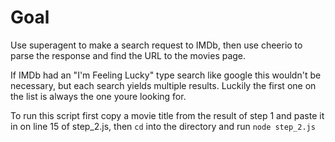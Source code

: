 # Goal

Use superagent to make a search request to IMDb, then use cheerio to parse the response and find the URL to the movies page.

If IMDb had an "I'm Feeling Lucky" type search like google this wouldn't be necessary, but each search yields multiple results.  Luckily the first one on the list is always the one youre looking for.

To run this script first copy a movie title from the result of step 1 and paste it in on line 15 of step_2.js, then `cd` into the directory and run `node step_2.js`

